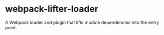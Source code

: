 # webpack-lifter-loader
A Webpack loader and plugin that lifts module dependencies into the entry point. 
